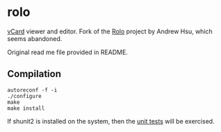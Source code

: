 # rolo

[vCard](https://tools.ietf.org/html/rfc2426) viewer and editor.  Fork
of the [Rolo](http://rolo.sourceforge.net/) project by Andrew Hsu,
which seems abandoned.

Original read me file provided in README.

## Compilation

    autoreconf -f -i
    ./configure
    make
    make install

If shunit2 is installed on the system, then the [unit tests](test/run-tests)
will be exercised.
